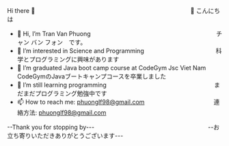 Hi there 👋　　　　　　　　　　　　　　　　　　　　　　　　　　👋 こんにちは
 - 👋 Hi, I’m Tran Van Phuong　　　　　　　　　　　　　　　　　　　　　チャン バン フォン　です。
 - 👀 I’m interested in Science and Programming　　　　　　　　　　　　科学とプログラミングに興味があります
 - 🌱 I’m graduated Java boot camp course at CodeGym Jsc Viet Nam　　　CodeGymのJavaブートキャンプコースを卒業しました
 - 🌱 I’m still learning programming　　　　　　　　　　　　　　　　　　まだまだプログラミング勉強中です
 - 📫 How to reach me: phuonglf98@gmail.com　　　　　　　　　　  　  連絡方法: phuonglf98@gmail.com

--Thank you for stopping by---　　　　　　　　　　　　　　　　　　　--お立ち寄りいただきありがとうございます---
